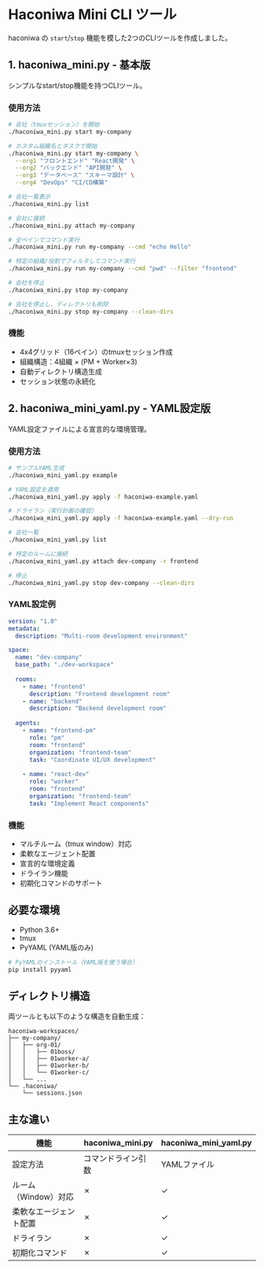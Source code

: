 # Haconiwa Mini CLI ツール

haconiwa の `start`/`stop` 機能を模した2つのCLIツールを作成しました。

## 1. haconiwa_mini.py - 基本版

シンプルなstart/stop機能を持つCLIツール。

### 使用方法

```bash
# 会社（tmuxセッション）を開始
./haconiwa_mini.py start my-company

# カスタム組織名とタスクで開始
./haconiwa_mini.py start my-company \
  --org1 "フロントエンド" "React開発" \
  --org2 "バックエンド" "API開発" \
  --org3 "データベース" "スキーマ設計" \
  --org4 "DevOps" "CI/CD構築"

# 会社一覧表示
./haconiwa_mini.py list

# 会社に接続
./haconiwa_mini.py attach my-company

# 全ペインでコマンド実行
./haconiwa_mini.py run my-company --cmd "echo Hello"

# 特定の組織/役割でフィルタしてコマンド実行
./haconiwa_mini.py run my-company --cmd "pwd" --filter "frontend"

# 会社を停止
./haconiwa_mini.py stop my-company

# 会社を停止し、ディレクトリも削除
./haconiwa_mini.py stop my-company --clean-dirs
```

### 機能
- 4x4グリッド（16ペイン）のtmuxセッション作成
- 組織構造：4組織 × (PM + Worker×3)
- 自動ディレクトリ構造生成
- セッション状態の永続化

## 2. haconiwa_mini_yaml.py - YAML設定版

YAML設定ファイルによる宣言的な環境管理。

### 使用方法

```bash
# サンプルYAML生成
./haconiwa_mini_yaml.py example

# YAML設定を適用
./haconiwa_mini_yaml.py apply -f haconiwa-example.yaml

# ドライラン（実行計画の確認）
./haconiwa_mini_yaml.py apply -f haconiwa-example.yaml --dry-run

# 会社一覧
./haconiwa_mini_yaml.py list

# 特定のルームに接続
./haconiwa_mini_yaml.py attach dev-company -r frontend

# 停止
./haconiwa_mini_yaml.py stop dev-company --clean-dirs
```

### YAML設定例

```yaml
version: "1.0"
metadata:
  description: "Multi-room development environment"

space:
  name: "dev-company"
  base_path: "./dev-workspace"
  
  rooms:
    - name: "frontend"
      description: "Frontend development room"
    - name: "backend"
      description: "Backend development room"
  
  agents:
    - name: "frontend-pm"
      role: "pm"
      room: "frontend"
      organization: "frontend-team"
      task: "Coordinate UI/UX development"
    
    - name: "react-dev"
      role: "worker"
      room: "frontend"
      organization: "frontend-team"
      task: "Implement React components"
```

### 機能
- マルチルーム（tmux window）対応
- 柔軟なエージェント配置
- 宣言的な環境定義
- ドライラン機能
- 初期化コマンドのサポート

## 必要な環境

- Python 3.6+
- tmux
- PyYAML (YAML版のみ)

```bash
# PyYAMLのインストール（YAML版を使う場合）
pip install pyyaml
```

## ディレクトリ構造

両ツールとも以下のような構造を自動生成：

```
haconiwa-workspaces/
├── my-company/
│   ├── org-01/
│   │   ├── 01boss/
│   │   ├── 01worker-a/
│   │   ├── 01worker-b/
│   │   └── 01worker-c/
│   └── ...
└── .haconiwa/
    └── sessions.json
```

## 主な違い

| 機能 | haconiwa_mini.py | haconiwa_mini_yaml.py |
|------|------------------|----------------------|
| 設定方法 | コマンドライン引数 | YAMLファイル |
| ルーム（Window）対応 | ✗ | ✓ |
| 柔軟なエージェント配置 | ✗ | ✓ |
| ドライラン | ✗ | ✓ |
| 初期化コマンド | ✗ | ✓ |